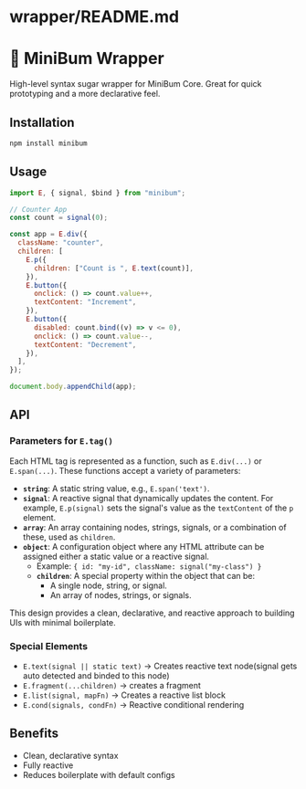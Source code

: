 # wrapper/README.md

# 🍬 MiniBum Wrapper

High-level syntax sugar wrapper for MiniBum Core. Great for quick prototyping and a more declarative feel.

## Installation

```bash
npm install minibum
```

## Usage

```js
import E, { signal, $bind } from "minibum";

// Counter App
const count = signal(0);

const app = E.div({
  className: "counter",
  children: [
    E.p({
      children: ["Count is ", E.text(count)],
    }),
    E.button({
      onclick: () => count.value++,
      textContent: "Increment",
    }),
    E.button({
      disabled: count.bind((v) => v <= 0),
      onclick: () => count.value--,
      textContent: "Decrement",
    }),
  ],
});

document.body.appendChild(app);
```

## API

### Parameters for `E.tag()`

Each HTML tag is represented as a function, such as `E.div(...)` or `E.span(...)`. These functions accept a variety of parameters:

- **`string`**: A static string value, e.g., `E.span('text')`.
- **`signal`**: A reactive signal that dynamically updates the content. For example, `E.p(signal)` sets the signal's value as the `textContent` of the `p` element.
- **`array`**: An array containing nodes, strings, signals, or a combination of these, used as `children`.
- **`object`**: A configuration object where any HTML attribute can be assigned either a static value or a reactive signal.
  - Example: `{ id: "my-id", className: signal("my-class") }`
  - **`children`**: A special property within the object that can be:
    - A single node, string, or signal.
    - An array of nodes, strings, or signals.

This design provides a clean, declarative, and reactive approach to building UIs with minimal boilerplate.

### Special Elements

- `E.text(signal || static text)` → Creates reactive text node(signal gets auto detected and binded to this node)
- `E.fragment(...children)` → creates a fragment
- `E.list(signal, mapFn)` → Creates a reactive list block
- `E.cond(signals, condFn)` → Reactive conditional rendering

## Benefits

- Clean, declarative syntax
- Fully reactive
- Reduces boilerplate with default configs
